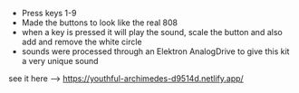 - Press keys 1-9
- Made the buttons to look like the real 808
- when a key is pressed it will play the sound, scale the button and also add and remove the white circle
- sounds were processed through an Elektron AnalogDrive to give this kit a very unique sound 

see it here --> https://youthful-archimedes-d9514d.netlify.app/
